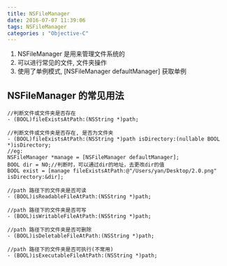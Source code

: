 ```yaml
---
title: NSFileManager
date: 2016-07-07 11:39:06
tags: NSFileManager
categories : "Objective-C"
---
```


1. NSFileManager 是用来管理文件系统的
2. 可以进行常见的文件, 文件夹操作
3. 使用了单例模式, [NSFileManager defaultManager] 获取单例

## NSFileManager 的常见用法

```objc
//判断文件或文件夹是否存在
- (BOOL)fileExistsAtPath:(NSString *)path;

//判断文件或文件夹是否存在, 是否为文件夹
- (BOOL)fileExistsAtPath:(NSString *)path isDirectory:(nullable BOOL *)isDirectory;
//eg:
NSFileManager *manage = [NSFileManager defaultManager];
BOOL dir = NO;//判断时，可以通过dir的地址，去更改dir的值
BOOL exist = [manage fileExistsAtPath:@"/Users/yan/Desktop/2.0.png" isDirectory:&dir];

//path 路径下的文件夹是否可读
- (BOOL)isReadableFileAtPath:(NSString *)path;

//path 路径下的文件夹是否可写
- (BOOL)isWritableFileAtPath:(NSString *)path;

//path 路径下的文件夹是否可删除
- (BOOL)isDeletableFileAtPath:(NSString *)path;

//path 路径下的文件夹是否可执行(不常用)
- (BOOL)isExecutableFileAtPath:(NSString *)path;
```
